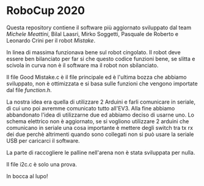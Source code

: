 ﻿# RoboCup 2020
 
Questa repository contiene il software più aggiornato sviluppato dal team _*Michele Meattini*_, Bilal Laasri, Mirko Soggetti, Pasquale de Roberto e Leonardo Crini per il robot *Mistake*.

In linea di massima funzionava bene sul robot cingolato. 
Il robot deve essere ben bilanciato per far si che questo codice funzioni bene, se slitta e scivola in curva non è il software ma il robot non sbilanciato.

Il file Good Mistake.c è il file principale ed è l'ultima bozza che abbiamo sviluppato, non è ottimizzata e si basa sulle funzioni che vengono importate dal file _function.h_.

La nostra idea era quella di utilizzare 2 Arduini e farli comunicare in seriale, di cui uno poi avremme comunicato tutto all'EV3.
Alla fine abbiamo abbandonato l'idea di utilizzarne due ed abbiamo deciso di usarne uno.
Lo schema elettrico non è aggiornato, se si vogliono utilizzare 2 arduini che comunicano in seriale una cosa importante è mettere degli switch tra tx rx dei due perchè altrimenti quando sono collegati non si può usare la seriale USB per caricarci il software.

La parte di raccogliere le palline nell'arena non è stata sviluppata per nulla.

Il file i2c.c è solo una prova.

In bocca al lupo!
